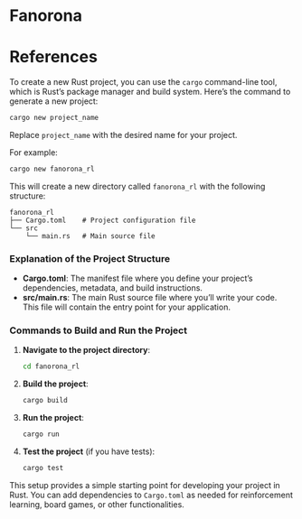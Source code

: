 # Fanorona


# References
To create a new Rust project, you can use the `cargo` command-line tool, which is Rust’s package manager and build system. Here’s the command to generate a new project:

```bash
cargo new project_name
```

Replace `project_name` with the desired name for your project.

For example:

```bash
cargo new fanorona_rl
```

This will create a new directory called `fanorona_rl` with the following structure:

```
fanorona_rl
├── Cargo.toml    # Project configuration file
└── src
    └── main.rs   # Main source file
```

### Explanation of the Project Structure

- **Cargo.toml**: The manifest file where you define your project’s dependencies, metadata, and build instructions.
- **src/main.rs**: The main Rust source file where you’ll write your code. This file will contain the entry point for your application.

### Commands to Build and Run the Project

1. **Navigate to the project directory**:

   ```bash
   cd fanorona_rl
   ```

2. **Build the project**:

   ```bash
   cargo build
   ```

3. **Run the project**:

   ```bash
   cargo run
   ```

4. **Test the project** (if you have tests):

   ```bash
   cargo test
   ```

This setup provides a simple starting point for developing your project in Rust. You can add dependencies to `Cargo.toml` as needed for reinforcement learning, board games, or other functionalities.
